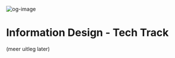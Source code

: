 ![og-image](https://user-images.githubusercontent.com/11356517/204281416-2160fe12-c324-43f6-9018-0259d09a274d.png)
# Information Design - Tech Track


(meer uitleg later)

